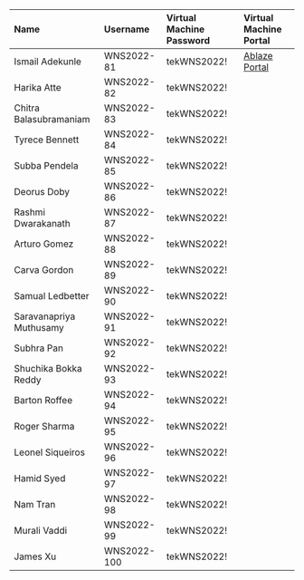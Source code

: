 | Name                    | Username    | Virtual Machine Password   | Virtual Machine Portal                        |
|:------------------------|:------------|:---------------------------|:----------------------------------------------|
| Ismail Adekunle         | WNS2022-81  | tekWNS2022!                | [Ablaze Portal](https://my.ablazedesktop.com) |
| Harika Atte             | WNS2022-82  | tekWNS2022!                |                                               |
| Chitra Balasubramaniam  | WNS2022-83  | tekWNS2022!                |                                               |
| Tyrece Bennett          | WNS2022-84  | tekWNS2022!                |                                               |
| Subba Pendela           | WNS2022-85  | tekWNS2022!                |                                               |
| Deorus Doby             | WNS2022-86  | tekWNS2022!                |                                               |
| Rashmi Dwarakanath      | WNS2022-87  | tekWNS2022!                |                                               |
| Arturo Gomez            | WNS2022-88  | tekWNS2022!                |                                               |
| Carva Gordon            | WNS2022-89  | tekWNS2022!                |                                               |
| Samual Ledbetter        | WNS2022-90  | tekWNS2022!                |                                               |
| Saravanapriya Muthusamy | WNS2022-91  | tekWNS2022!                |                                               |
| Subhra Pan              | WNS2022-92  | tekWNS2022!                |                                               |
| Shuchika Bokka Reddy    | WNS2022-93  | tekWNS2022!                |                                               |
| Barton Roffee           | WNS2022-94  | tekWNS2022!                |                                               |
| Roger Sharma            | WNS2022-95  | tekWNS2022!                |                                               |
| Leonel Siqueiros        | WNS2022-96  | tekWNS2022!                |                                               |
| Hamid Syed              | WNS2022-97  | tekWNS2022!                |                                               |
| Nam Tran                | WNS2022-98  | tekWNS2022!                |                                               |
| Murali Vaddi            | WNS2022-99  | tekWNS2022!                |                                               |
| James Xu                | WNS2022-100 | tekWNS2022!                |                                               |
